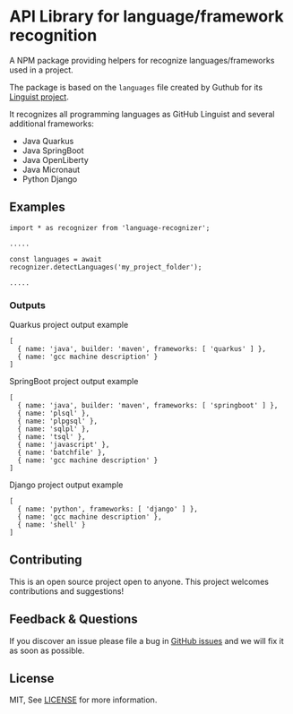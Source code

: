 # API Library for language/framework recognition

A NPM package providing helpers for recognize languages/frameworks used in a project.

The package is based on the `languages` file created by Guthub for its [Linguist project](https://github.com/github/linguist).

It recognizes all programming languages as GitHub Linguist and several additional frameworks:

- Java Quarkus
- Java SpringBoot
- Java OpenLiberty
- Java Micronaut
- Python Django

## Examples

```
import * as recognizer from 'language-recognizer';

.....

const languages = await recognizer.detectLanguages('my_project_folder');

.....

```

### Outputs 

Quarkus project output example

```
[
  { name: 'java', builder: 'maven', frameworks: [ 'quarkus' ] },
  { name: 'gcc machine description' }
]
```

SpringBoot project output example

```
[
  { name: 'java', builder: 'maven', frameworks: [ 'springboot' ] },
  { name: 'plsql' },
  { name: 'plpgsql' },
  { name: 'sqlpl' },
  { name: 'tsql' },
  { name: 'javascript' },
  { name: 'batchfile' },
  { name: 'gcc machine description' }
]
```

Django project output example

```
[
  { name: 'python', frameworks: [ 'django' ] },
  { name: 'gcc machine description' },
  { name: 'shell' }
]
```

## Contributing

This is an open source project open to anyone. This project welcomes contributions and suggestions!

## Feedback & Questions

If you discover an issue please file a bug in [GitHub issues](https://github.com/lstocchi/language-recognizer-npm/issues) and we will fix it as soon as possible.

## License

MIT, See [LICENSE](https://github.com/lstocchi/language-recognizer-npm/blob/master/LICENSE.md) for more information.